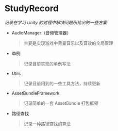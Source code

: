 ﻿# StudyRecord
*记录在学习 Unity 的过程中解决问题所给出的一些方案*
* AudioManager（音频管理器）
    >  主要是实现游戏中背景音乐以及音效的全局管理
* 单例
    >  记录目前实现的单例写法
* Utils
    >  记录目前用到的一些工具方法，持续更新
* AssetBundleFramework
    >  记录简单的一套 AssetBundle 打包框架
* 路径查找
    >  记录一种路径查找的算法
